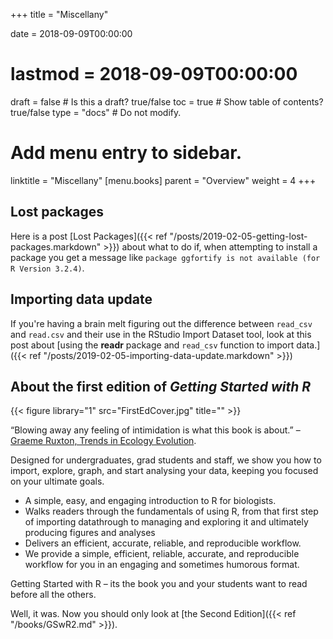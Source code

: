 +++
title = "Miscellany"

date = 2018-09-09T00:00:00
# lastmod = 2018-09-09T00:00:00

draft = false  # Is this a draft? true/false
toc = true  # Show table of contents? true/false
type = "docs"  # Do not modify.

# Add menu entry to sidebar.
linktitle = "Miscellany"
[menu.books]
  parent = "Overview"
  weight = 4
+++

## Lost packages

Here is a post [Lost Packages]({{< ref "/posts/2019-02-05-getting-lost-packages.markdown" >}}) about what to do if, when attempting to install a package you get a message like `package ggfortify is not available (for R Version 3.2.4)`.

## Importing data update

If you're having a brain melt figuring out the difference between `read_csv` and `read.csv` and their use in the RStudio Import Dataset tool, look at this post about [using the **readr** package and `read_csv` function to import data.]({{< ref "/posts/2019-02-05-importing-data-update.markdown" >}})


## About the first edition of *Getting Started with R*

{{< figure library="1" src="FirstEdCover.jpg" title="" >}} 

“Blowing away any feeling of intimidation is what this book is about.” – [Graeme Ruxton, Trends in Ecology Evolution](https://www.sciencedirect.com/science/article/pii/S0169534712001590).

Designed for undergraduates, grad students and staff, we show you how to import, explore, graph, and start analysing your data, keeping you focused on your ultimate goals.

* A simple, easy, and engaging introduction to R for biologists.
* Walks readers through the fundamentals of using R, from that first step of importing datathrough to managing and exploring it and ultimately producing figures and analyses
* Delivers an efficient, accurate, reliable, and reproducible workflow.
* We provide a simple, efficient, reliable, accurate, and reproducible workflow for you in an engaging and sometimes humorous format.

Getting Started with R – its the book you and your students want to read before all the others.

Well, it was. Now you should only look at [the Second Edition]({{< ref "/books/GSwR2.md" >}}).

